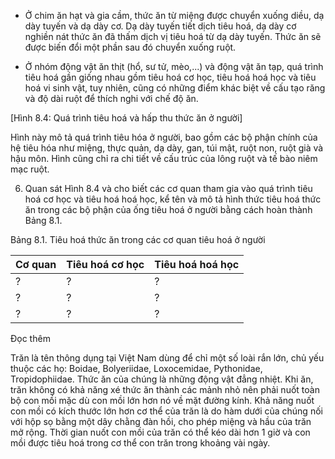 - Ở chim ăn hạt và gia cầm, thức ăn từ miệng được chuyển xuống diều, dạ dày tuyến và dạ dày cơ. Dạ dày tuyến tiết dịch tiêu hoá, dạ dày cơ nghiền nát thức ăn đã thấm dịch vị tiêu hoá từ dạ dày tuyến. Thức ăn sẽ được biến đổi một phần sau đó chuyển xuống ruột.

- Ở nhóm động vật ăn thịt (hổ, sư tử, mèo,...) và động vật ăn tạp, quá trình tiêu hoá gần giống nhau gồm tiêu hoá cơ học, tiêu hoá hoá học và tiêu hoá vi sinh vật, tuy nhiên, cũng có những điểm khác biệt về cấu tạo răng và độ dài ruột để thích nghi với chế độ ăn.

[Hình 8.4: Quá trình tiêu hoá và hấp thu thức ăn ở người]

Hình này mô tả quá trình tiêu hóa ở người, bao gồm các bộ phận chính của hệ tiêu hóa như miệng, thực quản, dạ dày, gan, túi mật, ruột non, ruột già và hậu môn. Hình cũng chỉ ra chi tiết về cấu trúc của lông ruột và tế bào niêm mạc ruột.

6. Quan sát Hình 8.4 và cho biết các cơ quan tham gia vào quá trình tiêu hoá cơ học và tiêu hoá hoá học, kể tên và mô tả hình thức tiêu hoá thức ăn trong các bộ phận của ống tiêu hoá ở người bằng cách hoàn thành Bảng 8.1.

Bảng 8.1. Tiêu hoá thức ăn trong các cơ quan tiêu hoá ở người

| Cơ quan | Tiêu hoá cơ học | Tiêu hoá hoá học |
|---------|-----------------|-------------------|
| ? | ? | ? |
| ? | ? | ? |
| ? | ? | ? |

Đọc thêm

Trăn là tên thông dụng tại Việt Nam dùng để chỉ một số loài rắn lớn, chủ yếu thuộc các họ: Boidae, Bolyeriidae, Loxocemidae, Pythonidae, Tropidophiidae. Thức ăn của chúng là những động vật đẳng nhiệt. Khi ăn, trăn không có khả năng xé thức ăn thành các mảnh nhỏ nên phải nuốt toàn bộ con mồi mặc dù con mồi lớn hơn nó về mặt đường kính. Khả năng nuốt con mồi có kích thước lớn hơn cơ thể của trăn là do hàm dưới của chúng nối với hộp sọ bằng một dây chằng đàn hồi, cho phép miệng và hầu của trăn mở rộng. Thời gian nuốt con mồi của trăn có thể kéo dài hơn 1 giờ và con mồi được tiêu hoá trong cơ thể con trăn trong khoảng vài ngày.